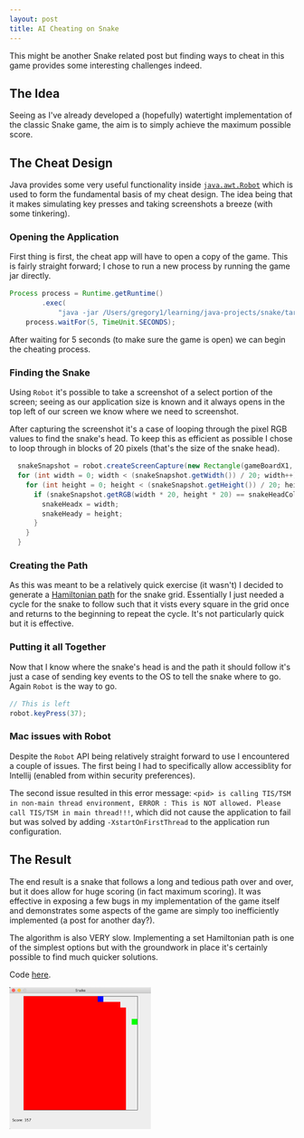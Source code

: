 ```yaml
---
layout: post
title: AI Cheating on Snake
---
```


This might be another Snake related post but finding ways to cheat in this game provides some interesting challenges indeed.

## The Idea

Seeing as I've already developed a (hopefully) watertight implementation of the classic Snake game, the aim is to simply achieve the maximum possible score.

## The Cheat Design

Java provides some very useful functionality inside [`java.awt.Robot`](https://docs.oracle.com/javase/9/docs/api/java/awt/Robot.html) which is used to form the fundamental basis of my cheat design. The idea being that it makes simulating key presses and taking screenshots a breeze (with some tinkering).

### Opening the Application

First thing is first, the cheat app will have to open a copy of the game. This is fairly straight forward; I chose to run a new process by running the game jar directly.

```Java
Process process = Runtime.getRuntime()
        .exec(
            "java -jar /Users/gregory1/learning/java-projects/snake/target/Snake-1.01-runnable.jar");
    process.waitFor(5, TimeUnit.SECONDS);
```

After waiting for 5 seconds (to make sure the game is open) we can begin the cheating process.

### Finding the Snake

Using `Robot` it's possible to take a screenshot of a select portion of the screen; seeing as our application size is known and it always opens in the top left of our screen we know where we need to screenshot.

After capturing the screenshot it's a case of looping through the pixel RGB values to find the snake's head. To keep this as efficient as possible I chose to loop through in blocks of 20 pixels (that's the size of the snake head).

```Java
  snakeSnapshot = robot.createScreenCapture(new Rectangle(gameBoardX1, gameBoardY1, 420, 420));
  for (int width = 0; width < (snakeSnapshot.getWidth()) / 20; width++) {
    for (int height = 0; height < (snakeSnapshot.getHeight()) / 20; height++) {
      if (snakeSnapshot.getRGB(width * 20, height * 20) == snakeHeadColour) {
        snakeHeadx = width;
        snakeHeady = height;
      }
    }
  }
```

### Creating the Path

As this was meant to be a relatively quick exercise (it wasn't) I decided to generate a [Hamiltonian path](https://en.wikipedia.org/wiki/Hamiltonian_path) for the snake grid. Essentially I just needed a cycle for the snake to follow such that it vists every square in the grid once and returns to the beginning to repeat the cycle. It's not particularly quick but it is effective.

### Putting it all Together

Now that I know where the snake's head is and the path it should follow it's just a case of sending key events to the OS to tell the snake where to go. Again `Robot` is the way to go.

```Java
// This is left
robot.keyPress(37);
```

### Mac issues with Robot

Despite the `Robot` API being relatively straight forward to use I encountered a couple of issues. The first being I had to specifically allow accessiblity for Intellij (enabled from within security preferences).

The second issue resulted in this error message: `<pid> is calling TIS/TSM in non-main thread environment, ERROR : This is NOT allowed. Please call TIS/TSM in main thread!!!`, which did not cause the application to fail but was solved by adding `-XstartOnFirstThread` to the application run configuration.

## The Result

The end result is a snake that follows a long and tedious path over and over, but it does allow for huge scoring (in fact maximum scoring). It was effective in exposing a few bugs in my implementation of the game itself and demonstrates some aspects of the game are simply too inefficiently implemented (a post for another day?).

The algorithm is also VERY slow. Implementing a set Hamiltonian path is one of the simplest options but with the groundwork in place it's certainly possible to find much quicker solutions.

Code [here](https://github.com/sgregory8/snake-cheater).

<img src="https://github.com/sgregory8/sgregory8.github.io/blob/master/images/Hamiltonian_snake.png" width="250">
